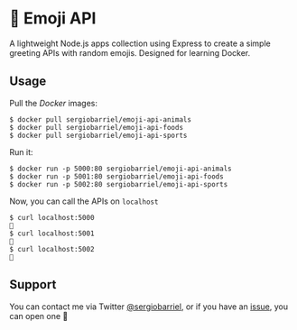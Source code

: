 # 🐒 Emoji API

A lightweight Node.js apps collection using Express to create a simple greeting APIs with random emojis. Designed for learning Docker.

## Usage

Pull the *Docker* images:

```shell
$ docker pull sergiobarriel/emoji-api-animals
$ docker pull sergiobarriel/emoji-api-foods
$ docker pull sergiobarriel/emoji-api-sports
```

Run it:

```shell
$ docker run -p 5000:80 sergiobarriel/emoji-api-animals
$ docker run -p 5001:80 sergiobarriel/emoji-api-foods
$ docker run -p 5002:80 sergiobarriel/emoji-api-sports
```

Now, you can call the APIs on `localhost`

```shell
$ curl localhost:5000
🐖
$ curl localhost:5001
🍔
$ curl localhost:5002
🏈
```

## Support

You can contact me via Twitter [@sergiobarriel](https://twitter.com/sergiobarriel), or if you have an [issue](https://github.com/sergiobarriel/emoji-api/issues), you can open one 🙂
